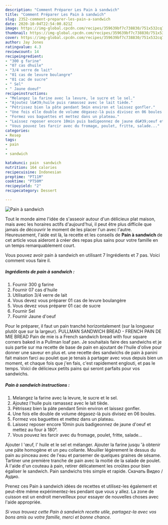 ```yaml
---
description: "Comment Préparer Les Pain à sandwich"
title: "Comment Préparer Les Pain à sandwich"
slug: 2352-comment-preparer-les-pain-a-sandwich
date: 2020-10-04T22:54:00.821Z
image: https://img-global.cpcdn.com/recipes/359639bf7c738830/751x532cq70/pain-a-sandwich-photo-principale-de-la-recette.jpg
thumbnail: https://img-global.cpcdn.com/recipes/359639bf7c738830/751x532cq70/pain-a-sandwich-photo-principale-de-la-recette.jpg
cover: https://img-global.cpcdn.com/recipes/359639bf7c738830/751x532cq70/pain-a-sandwich-photo-principale-de-la-recette.jpg
author: Jay Jones
ratingvalue: 4.3
reviewcount: 14
recipeingredient:
- "300 g farine"
- "07 cas dhuile"
- "3/4 verre de lait"
- "01 cas de levure boulangre"
- "01 cac de sucre"
- " Sel"
- " Jaune doeuf"
recipeinstructions:
- "Melangez la farine avec la levure, le sucre et le sel."
- "Ajoutez l&#39;huile puis ramassez avec le lait tiède."
- "Pétrissez bien la pâte pendant 5min environ et laissez gonfler."
- "Une fois elle double de volume dégasez-là puis divisez en 06 boules."
- "Formez vos baguettes et mettez dans un plateau."
- "Laissez reposer encore 10min puis badigeonnez de jaune d&#39;oeuf et mettez au four à 180°."
- "Vous pouvez les farcir avec du fromage, poulet, fritte, salade..."
categories:
- Resep
tags:
- pain
- 
- sandwich

katakunci: pain  sandwich 
nutrition: 164 calories
recipecuisine: Indonesian
preptime: "PT11M"
cooktime: "PT50M"
recipeyield: "2"
recipecategory: Dessert

---
```



![Pain à sandwich](https://img-global.cpcdn.com/recipes/359639bf7c738830/751x532cq70/pain-a-sandwich-photo-principale-de-la-recette.jpg)

Tout le monde aime l'idée de s'asseoir autour d'un délicieux plat maison, mais avec les horaires actifs d'aujourd'hui, il peut être plus difficile que jamais de découvrir le moment de les placer l'un avec l'autre. Heureusement, l'aide est là, la recette et les conseils de <strong> Pain à sandwich </strong> de cet article vous aideront à créer des repas plus sains pour votre famille en un temps remarquablement court.

<!--inarticleads1-->

Vous pouvez avoir pain à sandwich en utilisant 7 Ingrédients et 7 pas. Voici comment vous faire il.

##### Ingrédients de pain à sandwich :

1. Fournir 300 g farine
1. Fournir 07 cas d&#39;huile
1. Utilisation 3/4 verre de lait
1. Vous devez vous préparer 01 cas de levure boulangère
1. Vous devez vous préparer 01 cac de sucre
1. Fournir  Sel
1. Fournir  Jaune d&#39;oeuf


Pour le préparer, il faut un pain tranché horizontalement (sur la longueur plutôt que sur la largeur). PULLMAN SANDWICH BREAD - FRENCH PAIN DE MIE BREAD Pain de mie is a French sandwich bread with four square corners baked in a Pullman loaf pan. Je souhaitais faire des sandwichs et je suis partie sur ma recette de base de pain en ajoutant de l&#39;huile d&#39;olive pour donner une saveur en plus et. une recette des sandwichs de pain à panini fait maison farci au poulet que je tenais à partager avec vous depuis bien un moment, et chaque fois que j&#39;en fais, c&#39;est rapidement englouti, et pas le temps. Voici de délicieux petits pains qui seront parfaits pour vos sandwichs. 

<!--inarticleads2-->

##### Pain à sandwich instructions :

1. Melangez la farine avec la levure, le sucre et le sel.
1. Ajoutez l&#39;huile puis ramassez avec le lait tiède.
1. Pétrissez bien la pâte pendant 5min environ et laissez gonfler.
1. Une fois elle double de volume dégasez-là puis divisez en 06 boules.
1. Formez vos baguettes et mettez dans un plateau.
1. Laissez reposer encore 10min puis badigeonnez de jaune d&#39;oeuf et mettez au four à 180°.
1. Vous pouvez les farcir avec du fromage, poulet, fritte, salade...


Ajouter l &#39;œuf, l&#39; huile et le sel et mélanger. Ajouter la farine jusqu &#39;à obtenir une pâte homogène et un peu collante. Mouiller légèrement le dessus du pain au pinceau avec de l&#39;eau et parsemer de quelques graines de sésame. Tartiner une première tranche de pain avec la moitié de la salade de poulet. À l&#39;aide d&#39;un couteau à pain, retirer délicatement les croûtes pour bien égaliser le sandwich. Pain sandwichs très simple et rapide. Скачать Видео / Аудио. 

<!--inarticleads1-->

<p>
Prenez ces Pain à sandwich idées de recettes et utilisez-les également et peut-être même expérimentez-les pendant que vous y allez. La zone de cuisson est un endroit merveilleux pour essayer de nouvelles choses avec l'aide appropriée.
</p>

<p>
<i>Si vous trouvez cette Pain à sandwich recette utile, partagez-la avec vos bons amis ou votre famille, merci et bonne chance.</i>
</p>
